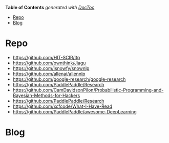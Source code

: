 <!-- START doctoc generated TOC please keep comment here to allow auto update -->
<!-- DON'T EDIT THIS SECTION, INSTEAD RE-RUN doctoc TO UPDATE -->
**Table of Contents**  *generated with [DocToc](https://github.com/thlorenz/doctoc)*

- [Repo](#repo)
- [Blog](#blog)

<!-- END doctoc generated TOC please keep comment here to allow auto update -->



# Repo
- https://github.com/HIT-SCIR/ltp
- https://github.com/ownthink/Jiagu
- https://github.com/isnowfy/snownlp
- https://github.com/allenai/allennlp
- https://github.com/google-research/google-research
- https://github.com/PaddlePaddle/Research
- https://github.com/CamDavidsonPilon/Probabilistic-Programming-and-Bayesian-Methods-for-Hackers
- https://github.com/PaddlePaddle/Research
- https://github.com/xcfcode/What-I-Have-Read
- https://github.com/PaddlePaddle/awesome-DeepLearning


# Blog


